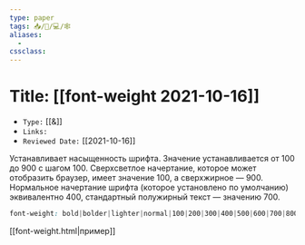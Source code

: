 ```yaml
---
type: paper
tags: 📥️/📜️/💻/🕸
aliases:
  - 
cssclass: 
---
```




# Title: **[[font-weight 2021-10-16]]**
- `Type:` [[&]]
- `Links:`
- `Reviewed Date:` [[2021-10-16]]

Устанавливает насыщенность шрифта. Значение устанавливается от 100 до 900 с шагом 100. Сверхсветлое начертание, которое может отобразить браузер, имеет значение 100, а сверхжирное — 900. Нормальное начертание шрифта (которое установлено по умолчанию) эквивалентно 400, стандартный полужирный текст — значению 700.

```css
font-weight: bold|bolder|lighter|normal|100|200|300|400|500|600|700|800|900;
```

[[font-weight.html|пример]]
